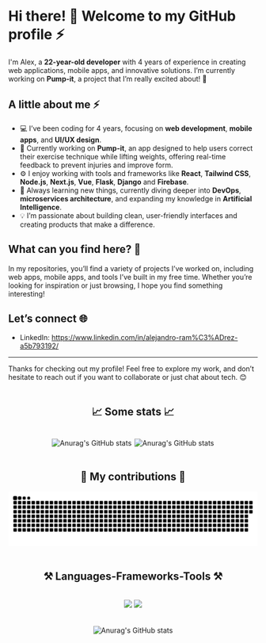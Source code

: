 # Hi there! 👋 Welcome to my GitHub profile ⚡

I'm Alex, a **22-year-old developer** with 4 years of experience in creating web applications, mobile apps, and innovative solutions. I’m currently working on **Pump-it**, a project that I’m really excited about! 💪

## A little about me ⚡
- 💻 I’ve been coding for 4 years, focusing on **web development**, **mobile apps**, and **UI/UX design**.
-  🚀 Currently working on **Pump-it**, an app designed to help users correct their exercise technique while lifting weights, offering real-time feedback to prevent injuries and improve form.
- ⚙️ I enjoy working with tools and frameworks like **React**, **Tailwind CSS**, **Node.js**, **Next.js**, **Vue**, **Flask**, **Django** and **Firebase**.
- 🌱 Always learning new things, currently diving deeper into **DevOps**, **microservices architecture**, and expanding my knowledge in **Artificial Intelligence**.
- 💡 I’m passionate about building clean, user-friendly interfaces and creating products that make a difference.

## What can you find here? 👀
In my repositories, you’ll find a variety of projects I’ve worked on, including web apps, mobile apps, and tools I’ve built in my free time. Whether you’re looking for inspiration or just browsing, I hope you find something interesting!

## Let’s connect 🌐
- LinkedIn: https://www.linkedin.com/in/alejandro-ram%C3%ADrez-a5b793192/

---

Thanks for checking out my profile! Feel free to explore my work, and don’t hesitate to reach out if you want to collaborate or just chat about tech. 😊
<br/>
<br/>
<h2 align="center">📈 Some stats 📈</h2>
<br/>
<div align="center">
  <img src="https://github-readme-stats.vercel.app/api?username=RedGhost1505&show_icons=true&theme=synthwave" alt="Anurag's GitHub stats" height="195" style="margin-right: 2px;" />
  <img src="https://images-wixmp-ed30a86b8c4ca887773594c2.wixmp.com/f/0a08cddb-6691-4dd5-80e8-791ce3bece48/d8sqkcj-e75aa3a0-2056-420f-95b9-c0932c567465.gif?token=eyJ0eXAiOiJKV1QiLCJhbGciOiJIUzI1NiJ9.eyJzdWIiOiJ1cm46YXBwOjdlMGQxODg5ODIyNjQzNzNhNWYwZDQxNWVhMGQyNmUwIiwiaXNzIjoidXJuOmFwcDo3ZTBkMTg4OTgyMjY0MzczYTVmMGQ0MTVlYTBkMjZlMCIsIm9iaiI6W1t7InBhdGgiOiJcL2ZcLzBhMDhjZGRiLTY2OTEtNGRkNS04MGU4LTc5MWNlM2JlY2U0OFwvZDhzcWtjai1lNzVhYTNhMC0yMDU2LTQyMGYtOTViOS1jMDkzMmM1Njc0NjUuZ2lmIn1dXSwiYXVkIjpbInVybjpzZXJ2aWNlOmZpbGUuZG93bmxvYWQiXX0.0fUHKJT_l9SQEnkdpbShwCEkTWeaIv4p0oit3lbfiGI" alt="Anurag's GitHub stats" height="195"/>
</div>
<br/>
<h2 align="center">👾 My contributions 👾</h2>
<div align="center">
  <img src="https://github.com/RedGhost1505/RedGhost1505/blob/output/github-snake-dark.svg" alt="snake gif"/>
</div>
<br/>
<h2 align="center">⚒️ Languages-Frameworks-Tools ⚒️</h2>
<br/>
<div align="center">
    <img src="https://skillicons.dev/icons?i=react,bootstrap,mui,html,css,vscode,github,figma,tailwind,git,r" />
    <img src="https://skillicons.dev/icons?i=nodejs,python,javascript,typescript,express,firebase,mongodb,c,java,nextjs,mysql,flask" /><br>
</div>
<br/>
<br/>
<div align="center">
<img src="https://github-readme-stats.vercel.app/api/top-langs/?username=RedGhost1505&layout=compact&theme=synthwave" alt="Anurag's GitHub stats" height="195"/>
</div>
